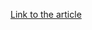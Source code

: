 [Link to the article](https://expel.io/blog/incident-report-spotting-socgholish-wordpress-injection/)

